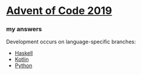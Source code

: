 # [Advent of Code 2019](https://adventofcode.com/2019)
### my answers

Development occurs on language-specific branches:

  - [Haskell](https://github.com/ephemient/aoc2019/tree/hs)
  - [Kotlin](https://github.com/ephemient/aoc2019/tree/kt)
  - [Python](https://github.com/ephemient/aoc2019/tree/py)
